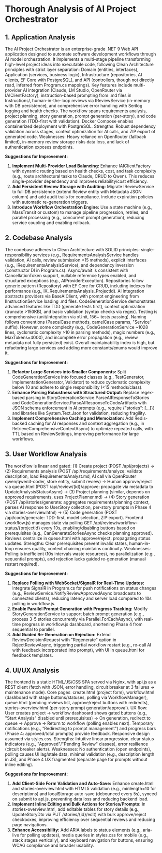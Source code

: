 # Thorough Analysis of AI Project Orchestrator

## 1. Application Analysis
The AI Project Orchestrator is an enterprise-grade .NET 9 Web API application designed to automate software development workflows through AI model orchestration. It implements a multi-stage pipeline transforming high-level project ideas into executable code, following Clean Architecture principles with strict layer separation: Domain (entities, interfaces), Application (services, business logic), Infrastructure (repositories, AI clients, EF Core with PostgreSQL), and API (controllers, though not directly read, inferred from Program.cs mappings). Key features include multi-provider AI integration (Claude, LM Studio, OpenRouter via IAIClientFactory), instruction-based prompting from .md files in Instructions/, human-in-the-loop reviews via IReviewService (in-memory with DB persistence), and comprehensive error handling with Serilog logging and health checks. The workflow spans requirements analysis, project planning, story generation, prompt generation (per-story), and code generation (TDD-first with validation). Docker Compose enables containerized deployment with PostgreSQL. Strengths: Robust dependency validation across stages, context optimization for AI calls, and ZIP export of generated code. Weaknesses: Heavy reliance on OpenRouter (fallback limited), in-memory review storage risks data loss, and lack of authentication exposes endpoints.

**Suggestions for Improvement:**
1. **Implement Multi-Provider Load Balancing:** Enhance IAIClientFactory with dynamic routing based on health checks, cost, and task complexity (e.g., route architectural tasks to Claude, CRUD to Qwen). This reduces single-provider dependency and improves reliability/cost efficiency.
2. **Add Persistent Review Storage with Auditing:** Migrate IReviewService to full DB persistence (extend Review entity with Metadata JSON column) and add audit trails for compliance. Include expiration policies with automatic re-generation triggers.
3. **Introduce Workflow Orchestration Engine:** Use a state machine (e.g., MassTransit or custom) to manage pipeline progression, retries, and parallel processing (e.g., concurrent prompt generation), reducing service coupling and enabling rollback.

## 2. Codebase Analysis
The codebase adheres to Clean Architecture with SOLID principles: single-responsibility services (e.g., RequirementsAnalysisService handles validation, AI calls, review submission <15 methods), explicit interfaces (e.g., IRequirementsAnalysisService), and dependency inversion (constructor DI in Program.cs). Async/await is consistent with CancellationToken support, nullable reference types enabled, and structured exceptions (e.g., AIProviderException). Repositories follow generic pattern (Repository<T>) with EF Core for CRUD, including indexes for performance (e.g., IX_RequirementsAnalysis_ProjectId). AI integration abstracts providers via BaseAIClient, with prompt engineering from IInstructionService loading .md files. CodeGenerationService demonstrates advanced features like TDD (generate tests first), context optimization (truncate >150KB), and basic validation (syntax checks via regex). Testing is comprehensive (unit/integration via xUnit, 156+ tests passing). Naming follows conventions (PascalCase methods, camelCase params, "Service" suffix). However, some complexity (e.g., CodeGenerationService ~1028 lines, cyclomatic complexity >10 in parsing methods), magic numbers (e.g., MaxTokens=4000), and incomplete error propagation (e.g., review metadata not fully persisted) exist. Overall maintainability index is high, but refactoring large services and adding more constants/enums would improve it.

**Suggestions for Improvement:**
1. **Refactor Large Services into Smaller Components:** Split CodeGenerationService into focused classes (e.g., TestGenerator, ImplementationGenerator, Validator) to reduce cyclomatic complexity below 10 and adhere to single responsibility (<15 methods/class).
2. **Enhance Parsing Robustness with Structured Output:** Replace regex-based parsing in StoryGenerationService.ParseAIResponseToStories and CodeGenerationService.ParseAIResponseToCodeArtifacts with JSON schema enforcement in AI prompts (e.g., require {"stories": [...]}) and libraries like System.Text.Json for validation, reducing fragility.
3. **Implement Comprehensive Caching and Memoization:** Add Redis-backed caching for AI responses and context aggregation (e.g., in RetrieveComprehensiveContextAsync) to optimize repeated calls, with TTL based on ReviewSettings, improving performance for large workflows.

## 3. User Workflow Analysis
The workflow is linear and gated: (1) Create project (POST /api/projects) → (2) Requirements analysis (POST /api/requirements/analyze: validate description, load RequirementsAnalyst.md, AI call via OpenRouter qwen/qwen3-coder, store entity, submit review) → Human approve/reject via queue.html (POST /api/review/{id}/approve: propagate via metadata to UpdateAnalysisStatusAsync) → (3) Project planning (similar, depends on approved requirements, uses ProjectPlanner.md) → (4) Story generation (POST /api/stories/generate: aggregates requirements/planning context, parses AI response to UserStory collection, per-story prompts in Phase 4 via stories-overview.html) → (5) Code generation (POST /api/code/generate: TDD-first, model selection, ZIP export). Frontend (workflow.js) manages state via polling GET /api/review/workflow-status/{projectId} every 10s, enabling/disabling buttons based on prerequisites (e.g., CanGenerateStoriesAsync checks planning approved). Reviews centralize in queue.html with approve/reject, propagating status updates. Strengths: Clear prerequisites prevent invalid states, human-in-loop ensures quality, context chaining maintains continuity. Weaknesses: Polling is inefficient (10s intervals waste resources), no parallelization (e.g., sequential prompts), and rejection lacks guided re-generation (manual restart required).

**Suggestions for Improvement:**
1. **Replace Polling with WebSocket/SignalR for Real-Time Updates:** Integrate SignalR in Program.cs for push notifications on status changes (e.g., ReviewService.NotifyReviewApprovedAsync broadcasts to connected clients), reducing latency and server load compared to 10s polling in workflow.js.
2. **Enable Parallel Prompt Generation with Progress Tracking:** Modify StoryGenerationService to support batch prompt generation (e.g., process 3-5 stories concurrently via Parallel.ForEachAsync), with real-time progress in workflow.js dashboard, shortening Phase 4 from sequential to parallel.
3. **Add Guided Re-Generation on Rejection:** Extend ReviewDecisionRequest with "Regenerate" option in RejectReviewAsync, triggering partial workflow restart (e.g., re-call AI with feedback incorporated into prompt), with UI in queue.html for feedback templates.

## 4. UI/UX Analysis
The frontend is a static HTML/JS/CSS SPA served via Nginx, with api.js as a REST client (fetch with JSON, error handling, circuit breaker at 3 failures → maintenance mode). Core pages: create.html (project form), workflow.html (dashboard with stage buttons/statuses, polling via WorkflowManager), queue.html (pending reviews list, approve/reject buttons with redirects), stories-overview.html (per-story prompt generation/approval). UX flow: User creates project → workflow dashboard shows gated buttons (e.g., "Start Analysis" disabled until prerequisites) → On generation, redirect to queue → Approve → Return to workflow (polling enables next). Temporary notifications (e.g., "Redirecting to prompt management") and progress bars (Phase 4: approved/total prompts) provide feedback. Responsive design assumed via styles.css. Strengths: Intuitive linear progression, clear status indicators (e.g., "Approved"/"Pending Review" classes), error resilience (circuit breaker alerts). Weaknesses: No authentication (open endpoints), polling causes UI lag/stale data, minimal validation (e.g., description length in JS), and Phase 4 UX fragmented (separate page for prompts without inline editing).

**Suggestions for Improvement:**
1. **Add Client-Side Form Validation and Auto-Save:** Enhance create.html and stories-overview.html with HTML5 validation (e.g., minlength=10 for descriptions) and localStorage auto-save (debounced every 5s), synced on submit to api.js, preventing data loss and reducing backend load.
2. **Implement Inline Editing and Bulk Actions for Stories/Prompts:** In stories-overview.html, add editable tables for story details (e.g., UpdateStoryDto via PUT /stories/{id}/edit) with bulk approve/reject checkboxes, improving efficiency over sequential reviews and reducing page navigations.
3. **Enhance Accessibility:** Add ARIA labels to status elements (e.g., aria-live for polling updates), media queries in styles.css for mobile (e.g., stack stages vertically), and keyboard navigation for buttons, ensuring WCAG compliance and broader usability.